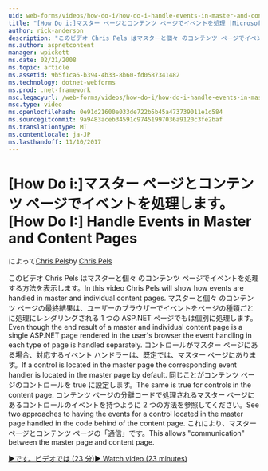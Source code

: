 ```yaml
---
uid: web-forms/videos/how-do-i/how-do-i-handle-events-in-master-and-content-pages
title: "[How Do i:]マスター ページとコンテンツ ページでイベントを処理 |Microsoft ドキュメント"
author: rick-anderson
description: "このビデオ Chris Pels はマスターと個々 のコンテンツ ページでイベントを処理する方法を表示します。 にもかかわらずマスターと個々 のコンテの最終結果しています."
ms.author: aspnetcontent
manager: wpickett
ms.date: 02/21/2008
ms.topic: article
ms.assetid: 9b5f1ca6-b394-4b33-8b60-fd0587341482
ms.technology: dotnet-webforms
ms.prod: .net-framework
msc.legacyurl: /web-forms/videos/how-do-i/how-do-i-handle-events-in-master-and-content-pages
msc.type: video
ms.openlocfilehash: 0e91d21600e033de722b5b45a473739011e1d584
ms.sourcegitcommit: 9a9483aceb34591c97451997036a9120c3fe2baf
ms.translationtype: MT
ms.contentlocale: ja-JP
ms.lasthandoff: 11/10/2017
---
```

<a name="how-do-i-handle-events-in-master-and-content-pages"></a><span data-ttu-id="fa6e5-104">[How Do i:]マスター ページとコンテンツ ページでイベントを処理します。</span><span class="sxs-lookup"><span data-stu-id="fa6e5-104">[How Do I:] Handle Events in Master and Content Pages</span></span>
====================
<span data-ttu-id="fa6e5-105">によって[Chris Pels](https://twitter.com/chrispels)</span><span class="sxs-lookup"><span data-stu-id="fa6e5-105">by [Chris Pels](https://twitter.com/chrispels)</span></span>

<span data-ttu-id="fa6e5-106">このビデオ Chris Pels はマスターと個々 のコンテンツ ページでイベントを処理する方法を表示します。</span><span class="sxs-lookup"><span data-stu-id="fa6e5-106">In this video Chris Pels will show how events are handled in master and individual content pages.</span></span> <span data-ttu-id="fa6e5-107">マスターと個々 のコンテンツ ページの最終結果は、ユーザーのブラウザーでイベントをページの種類ごとに処理にレンダリングされる 1 つの ASP.NET ページでもは個別に処理します。</span><span class="sxs-lookup"><span data-stu-id="fa6e5-107">Even though the end result of a master and individual content page is a single ASP.NET page rendered in the user's browser the event handling in each type of page is handled separately.</span></span> <span data-ttu-id="fa6e5-108">コントロールがマスター ページにある場合、対応するイベント ハンドラーは、既定では、マスター ページにあります。</span><span class="sxs-lookup"><span data-stu-id="fa6e5-108">If a control is located in the master page the corresponding event handler is located in the master page by default.</span></span> <span data-ttu-id="fa6e5-109">同じことがコンテンツ ページのコントロールを true に設定します。</span><span class="sxs-lookup"><span data-stu-id="fa6e5-109">The same is true for controls in the content page.</span></span> <span data-ttu-id="fa6e5-110">コンテンツ ページの分離コードで処理されるマスター ページにあるコントロールのイベントを持つように 2 つの方法を参照してください。</span><span class="sxs-lookup"><span data-stu-id="fa6e5-110">See two approaches to having the events for a control located in the master page handled in the code behind of the content page.</span></span> <span data-ttu-id="fa6e5-111">これにより、マスター ページとコンテンツ ページの「通信」です。</span><span class="sxs-lookup"><span data-stu-id="fa6e5-111">This allows "communication" between the master page and content page.</span></span>

[<span data-ttu-id="fa6e5-112">&#9654;です。ビデオでは (23 分)</span><span class="sxs-lookup"><span data-stu-id="fa6e5-112">&#9654; Watch video (23 minutes)</span></span>](https://channel9.msdn.com/Blogs/ASP-NET-Site-Videos/how-do-i-handle-events-in-master-and-content-pages)
